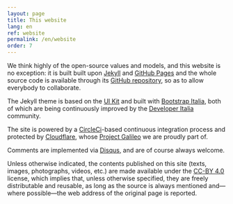 ```yaml
---
layout: page
title: This website
lang: en
ref: website
permalink: /en/website
order: 7
---
```


We think highly of the open-source values and models, and this website is no exception: it is built built upon [Jekyll](https://jekyllrb.com/) and [GitHub Pages](https://pages.github.com/) and the whole source code is available through its [GitHub repository](https://github.com/eutopian-eu/eutopian.eu), so as to allow everybody to collaborate.

The Jekyll theme is based on the [UI Kit](https://github.com/italia/design-ui-kit) and built with [Bootstrap Italia](https://github.com/italia/bootstrap-italia/), both of which are being continuously improved by the [Developer Italia](https://developers.italia.it/) community.

The site is powered by a [CircleCi](https://circleci.com/)-based continuous integration process and protected by [Cloudflare](https://www.cloudflare.com/), whose [Project Galileo](https://www.cloudflare.com/galileo/) we are proudly part of.

Comments are implemented via [Disqus](https://disqus.com/), and are of course always welcome.

Unless otherwise indicated, the contents published on this site (texts, images, photographs, videos, etc.) are made available under the [CC-BY 4.0](https://creativecommons.org/licenses/by/4.0/en/legalcode) license, which implies that, unless otherwise specified, they are freely distributable and reusable, as long as the source is always mentioned and—where possible—the web address of the original page is reported.

